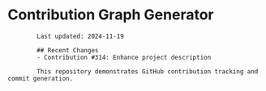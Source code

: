 # Contribution Graph Generator
            
            Last updated: 2024-11-19
            
            ## Recent Changes
            - Contribution #314: Enhance project description
            
            This repository demonstrates GitHub contribution tracking and commit generation.
        
